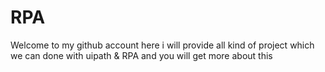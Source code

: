 # RPA
Welcome to my github account here i will provide all kind of project which we can done with uipath & RPA and you will get more about this

